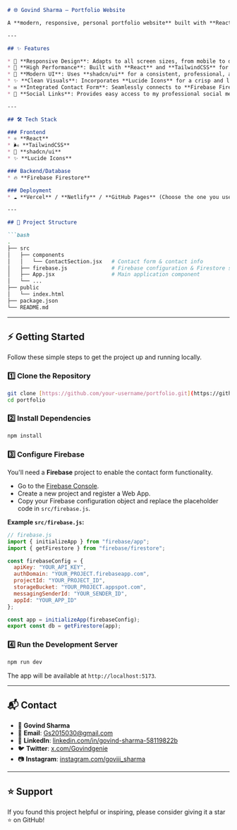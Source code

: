 ````markdown
# 🌐 Govind Sharma – Portfolio Website

A **modern, responsive, personal portfolio website** built with **React**, **TailwindCSS**, and **shadcn/ui**. This project is designed to showcase my work, skills, and projects in a sleek and professional manner. The site also features a **Contact Form** integrated with **Firebase Firestore**, allowing visitors to send messages directly.

---

## ✨ Features

* 📱 **Responsive Design**: Adapts to all screen sizes, from mobile to desktop.
* 🚀 **High Performance**: Built with **React** and **TailwindCSS** for a fast and efficient user experience.
* 🎨 **Modern UI**: Uses **shadcn/ui** for a consistent, professional, and accessible component library.
* ✨ **Clean Visuals**: Incorporates **Lucide Icons** for a crisp and lightweight icon set.
* ✉️ **Integrated Contact Form**: Seamlessly connects to **Firebase Firestore** to store and manage messages.
* 🔗 **Social Links**: Provides easy access to my professional social media platforms for networking.

---

## 🛠️ Tech Stack

### Frontend
* ⚛️ **React**
* 🌬️ **TailwindCSS**
* 💅 **shadcn/ui**
* ✨ **Lucide Icons**

### Backend/Database
* 🔥 **Firebase Firestore**

### Deployment
* ☁️ **Vercel** / **Netlify** / **GitHub Pages** (Choose the one you use)

---

## 📂 Project Structure

```bash
.
├── src
│   ├── components
│   │   └── ContactSection.jsx   # Contact form & contact info
│   ├── firebase.js              # Firebase configuration & Firestore setup
│   ├── App.jsx                  # Main application component
│   └── ...
├── public
│   └── index.html
├── package.json
└── README.md
````

-----

## ⚡ Getting Started

Follow these simple steps to get the project up and running locally.

### 1️⃣ Clone the Repository

```bash
git clone [https://github.com/your-username/portfolio.git](https://github.com/your-username/portfolio.git)
cd portfolio
```

### 2️⃣ Install Dependencies

```bash
npm install
```

### 3️⃣ Configure Firebase

You'll need a **Firebase** project to enable the contact form functionality.

  * Go to the [Firebase Console](https://console.firebase.google.com/).
  * Create a new project and register a Web App.
  * Copy your Firebase configuration object and replace the placeholder code in `src/firebase.js`.

**Example `src/firebase.js`:**

```javascript
// firebase.js
import { initializeApp } from "firebase/app";
import { getFirestore } from "firebase/firestore";

const firebaseConfig = {
  apiKey: "YOUR_API_KEY",
  authDomain: "YOUR_PROJECT.firebaseapp.com",
  projectId: "YOUR_PROJECT_ID",
  storageBucket: "YOUR_PROJECT.appspot.com",
  messagingSenderId: "YOUR_SENDER_ID",
  appId: "YOUR_APP_ID"
};

const app = initializeApp(firebaseConfig);
export const db = getFirestore(app);
```

### 4️⃣ Run the Development Server

```bash
npm run dev
```

The app will be available at `http://localhost:5173`.

-----

## 📬 Contact

  * 👤 **Govind Sharma**
  * 📧 **Email**: Gs2015030@gmail.com
  * 💼 **LinkedIn**: [linkedin.com/in/govind-sharma-58119822b](https://www.google.com/search?q=https://www.linkedin.com/in/govind-sharma-58119822b)
  * 🐦 **Twitter**: [x.com/Govindgenie](https://www.google.com/search?q=https://x.com/Govindgenie)
  * 📷 **Instagram**: [instagram.com/goviii\_sharma](https://www.google.com/search?q=https://instagram.com/goviii_sharma)

-----

## ⭐ Support

If you found this project helpful or inspiring, please consider giving it a star ⭐ on GitHub\!

```
```